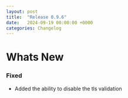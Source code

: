 ```yaml
---
layout: post
title:  "Release 0.9.6"
date:   2024-09-19 00:00:00 +0000
categories: Changelog
---
```


# Whats New

### Fixed

- Added the ability to disable the tls validation
  